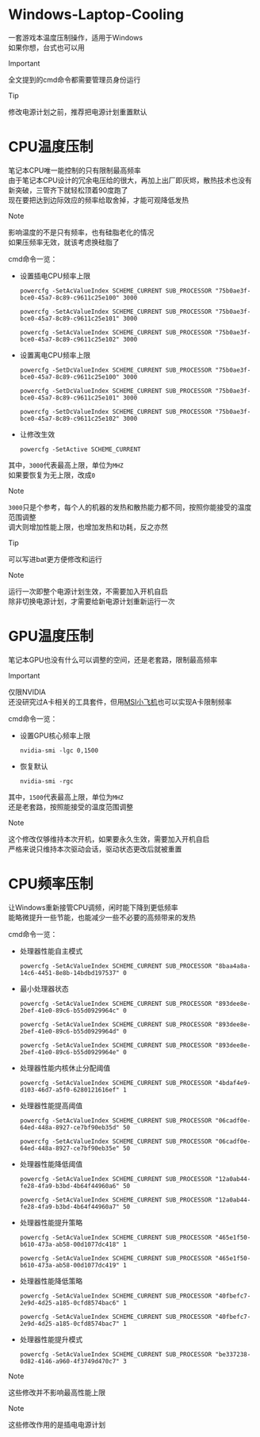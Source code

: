 # Windows-Laptop-Cooling
一套游戏本温度压制操作，适用于Windows  
如果你想，台式也可以用  

> [!IMPORTANT]
> 全文提到的cmd命令都需要管理员身份运行  

> [!TIP]
> 修改电源计划之前，推荐把电源计划重置默认  

# CPU温度压制
笔记本CPU唯一能控制的只有限制最高频率  
由于笔记本CPU设计的冗余电压给的很大，再加上出厂即灰烬，散热技术也没有新突破，三管齐下就轻松顶着90度跑了  
现在要把达到边际效应的频率给取舍掉，才能可观降低发热  

> [!NOTE]
> 影响温度的不是只有频率，也有硅脂老化的情况  
> 如果压频率无效，就该考虑换硅脂了  

cmd命令一览：
- 设置插电CPU频率上限
    ```
    powercfg -SetAcValueIndex SCHEME_CURRENT SUB_PROCESSOR "75b0ae3f-bce0-45a7-8c89-c9611c25e100" 3000
    ```
    ```
    powercfg -SetAcValueIndex SCHEME_CURRENT SUB_PROCESSOR "75b0ae3f-bce0-45a7-8c89-c9611c25e101" 3000
    ```
    ```
    powercfg -SetAcValueIndex SCHEME_CURRENT SUB_PROCESSOR "75b0ae3f-bce0-45a7-8c89-c9611c25e102" 3000
    ```
- 设置离电CPU频率上限
    ```
    powercfg -SetDcValueIndex SCHEME_CURRENT SUB_PROCESSOR "75b0ae3f-bce0-45a7-8c89-c9611c25e100" 3000
    ```
    ```
    powercfg -SetDcValueIndex SCHEME_CURRENT SUB_PROCESSOR "75b0ae3f-bce0-45a7-8c89-c9611c25e101" 3000
    ```
    ```
    powercfg -SetDcValueIndex SCHEME_CURRENT SUB_PROCESSOR "75b0ae3f-bce0-45a7-8c89-c9611c25e102" 3000
    ```
- 让修改生效
    ```
    powercfg -SetActive SCHEME_CURRENT
    ```
其中，`3000`代表最高上限，单位为`MHZ`  
如果要恢复为无上限，改成`0`  

> [!NOTE]
> `3000`只是个参考，每个人的机器的发热和散热能力都不同，按照你能接受的温度范围调整  
> 调大则增加性能上限，也增加发热和功耗，反之亦然  

> [!TIP]
> 可以写进bat更方便修改和运行  

> [!NOTE]
> 运行一次即整个电源计划生效，不需要加入开机自启  
> 除非切换电源计划，才需要给新电源计划重新运行一次  

# GPU温度压制
笔记本GPU也没有什么可以调整的空间，还是老套路，限制最高频率  

> [!IMPORTANT]
> 仅限NVIDIA  
> 还没研究过A卡相关的工具套件，但用[MSI小飞机](https://www.msi.com/Landing/afterburner/graphics-cards)也可以实现A卡限制频率  

cmd命令一览：
- 设置GPU核心频率上限
    ```
    nvidia-smi -lgc 0,1500
    ```
- 恢复默认
    ```
    nvidia-smi -rgc
    ```
其中，`1500`代表最高上限，单位为`MHZ`  
还是老套路，按照能接受的温度范围调整  

> [!NOTE]
> 这个修改仅够维持本次开机，如果要永久生效，需要加入开机自启  
> 严格来说只维持本次驱动会话，驱动状态更改后就被重置  

# CPU频率压制
让Windows重新接管CPU调频，闲时能下降到更低频率  
能略微提升一些节能，也能减少一些不必要的高频带来的发热  
  
cmd命令一览：
- 处理器性能自主模式
    ```
    powercfg -SetAcValueIndex SCHEME_CURRENT SUB_PROCESSOR "8baa4a8a-14c6-4451-8e8b-14bdbd197537" 0
    ```
- 最小处理器状态
    ```
    powercfg -SetAcValueIndex SCHEME_CURRENT SUB_PROCESSOR "893dee8e-2bef-41e0-89c6-b55d0929964c" 0
    ```
    ```
    powercfg -SetAcValueIndex SCHEME_CURRENT SUB_PROCESSOR "893dee8e-2bef-41e0-89c6-b55d0929964d" 0
    ```
    ```
    powercfg -SetAcValueIndex SCHEME_CURRENT SUB_PROCESSOR "893dee8e-2bef-41e0-89c6-b55d0929964e" 0
    ```
- 处理器性能内核休止分配阈值
    ```
    powercfg -SetAcValueIndex SCHEME_CURRENT SUB_PROCESSOR "4bdaf4e9-d103-46d7-a5f0-6280121616ef" 1
    ```
- 处理器性能提高阈值
    ```
    powercfg -SetAcValueIndex SCHEME_CURRENT SUB_PROCESSOR "06cadf0e-64ed-448a-8927-ce7bf90eb35d" 50
    ```
    ```
    powercfg -SetAcValueIndex SCHEME_CURRENT SUB_PROCESSOR "06cadf0e-64ed-448a-8927-ce7bf90eb35e" 50
    ```
- 处理器性能降低阈值
    ```
    powercfg -SetAcValueIndex SCHEME_CURRENT SUB_PROCESSOR "12a0ab44-fe28-4fa9-b3bd-4b64f44960a6" 50
    ```
    ```
    powercfg -SetAcValueIndex SCHEME_CURRENT SUB_PROCESSOR "12a0ab44-fe28-4fa9-b3bd-4b64f44960a7" 50
    ```
- 处理器性能提升策略
    ```
    powercfg -SetAcValueIndex SCHEME_CURRENT SUB_PROCESSOR "465e1f50-b610-473a-ab58-00d1077dc418" 1
    ```
    ```
    powercfg -SetAcValueIndex SCHEME_CURRENT SUB_PROCESSOR "465e1f50-b610-473a-ab58-00d1077dc419" 1
    ```
- 处理器性能降低策略
    ```
    powercfg -SetAcValueIndex SCHEME_CURRENT SUB_PROCESSOR "40fbefc7-2e9d-4d25-a185-0cfd8574bac6" 1
    ```
    ```
    powercfg -SetAcValueIndex SCHEME_CURRENT SUB_PROCESSOR "40fbefc7-2e9d-4d25-a185-0cfd8574bac7" 1
    ```
- 处理器性能提升模式
    ```
    powercfg -SetAcValueIndex SCHEME_CURRENT SUB_PROCESSOR "be337238-0d82-4146-a960-4f3749d470c7" 3
    ```

> [!NOTE]
> 这些修改并不影响最高性能上限  

> [!NOTE]
> 这些修改作用的是插电电源计划
